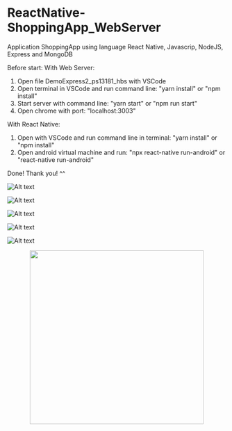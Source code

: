# ReactNative-ShoppingApp_WebServer

Application ShoppingApp using language React Native, Javascrip, NodeJS, Express and MongoDB

Before start:
With Web Server:
1) Open file DemoExpress2_ps13181_hbs with VSCode
2) Open terminal in VSCode and run command line: "yarn install" or "npm install"
3) Start server with command line: "yarn start" or "npm run start"
4) Open chrome with port: "localhost:3003"

With React Native:
1) Open with VSCode and run command line in terminal: "yarn install" or "npm install"
2) Open android virtual machine and run: "npx react-native run-android" or "react-native run-android"

Done! Thank you! ^^

<!-- Login -->
![Alt text](https://firebasestorage.googleapis.com/v0/b/imageuploads-466a2.appspot.com/o/ReactNative-ShoppingApp_WebServer%2Flogin_screen.PNG?alt=media&token=1dbc0677-49d9-463f-935c-3308c8e995b1 "Login Screen")
<!-- Register -->
![Alt text](https://firebasestorage.googleapis.com/v0/b/imageuploads-466a2.appspot.com/o/ReactNative-ShoppingApp_WebServer%2Fregister_screen.PNG?alt=media&token=a88246ce-adfd-49e5-8145-86660f6206f7 "Register Screen")
<!-- Home -->
![Alt text](https://firebasestorage.googleapis.com/v0/b/imageuploads-466a2.appspot.com/o/ReactNative-ShoppingApp_WebServer%2Fhome_screen.PNG?alt=media&token=642259f7-fd2e-49a0-8f86-e03f97517f90 "Home Screen")
<!-- Details -->
![Alt text](https://firebasestorage.googleapis.com/v0/b/imageuploads-466a2.appspot.com/o/ReactNative-ShoppingApp_WebServer%2Fdetails_screen.PNG?alt=media&token=865332bc-aa4c-470c-b8f6-3ebd499e592a "Details Screen")
<!-- Tabbar -->
![Alt text](https://firebasestorage.googleapis.com/v0/b/imageuploads-466a2.appspot.com/o/ReactNative-ShoppingApp_WebServer%2Ftabbar_screen.PNG?alt=media&token=bd010e7b-cff2-46c1-a570-88aa054abdfa "Tabbar Screen")

<div align="center">
    <img src="https://firebasestorage.googleapis.com/v0/b/imageuploads-466a2.appspot.com/o/ReactNative-ShoppingApp_WebServer%2Flogin_video.gif?alt=media&token=7cd6282b-2baf-47d2-a549-794776778c61" width="400px"</img> 
</div>
